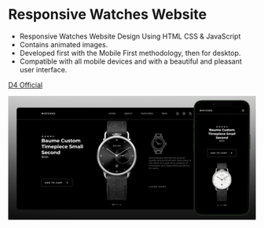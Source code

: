 # Responsive Watches Website
- Responsive Watches Website Design Using HTML CSS & JavaScript
- Contains animated images.
- Developed first with the Mobile First methodology, then for desktop.
- Compatible with all mobile devices and with a beautiful and pleasant user interface.

[D4 Official](https://youtube.com/@nguyenvanduy2003?si=g53bPwb6tSj7NNJI)

![demo](/preview.png)
